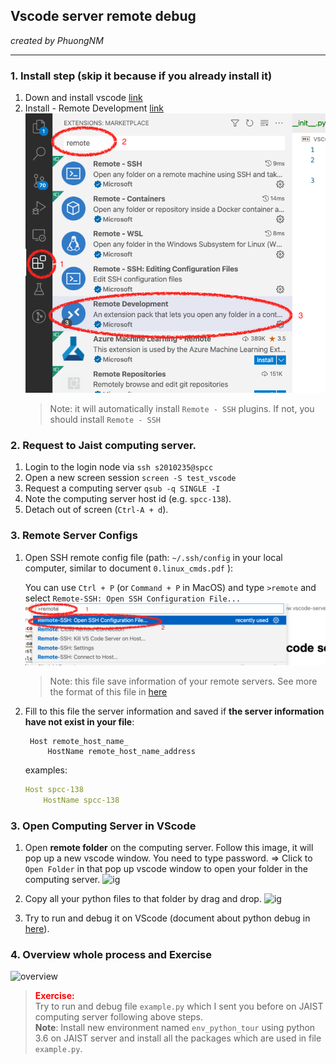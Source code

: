## Vscode server remote debug
*created by PhuongNM*
****

### 1. Install step  (skip it because if you already install it)
1. Down and install vscode [link](https://code.visualstudio.com/download)
2. Install - Remote Development [link](https://marketplace.visualstudio.com/items?itemName=ms-vscode-remote.vscode-remote-extensionpack) ![ig](./img/dev-env.png)
   >Note: it will automatically install `Remote - SSH` plugins. If not, you should install `Remote - SSH` 

### 2. Request to Jaist computing server. 
1. Login to the login node via `ssh s2010235@spcc`
2. Open a new screen session `screen -S test_vscode`
3. Request a computing server `qsub -q SINGLE -I`
4. Note the computing server host id (e.g. `spcc-138`). 
5. Detach out of screen (`Ctrl-A + d`).

### 3. Remote Server Configs 

1. Open SSH remote config file (path: `~/.ssh/config` in your local computer, similar to document `0.linux_cmds.pdf` ):

    You can use `Ctrl + P` (or `Command + P` in MacOS) and type `>remote` and select `Remote-SSH: Open SSH Configuration File...` ![config](./img/remote-ssh.png)
    > Note: this file save information of your remote servers. See more the format of this file in [here](https://man7.org/linux/man-pages/man5/ssh_config.5.html)


2. Fill to this file the server information and saved if **the server information have not exist in your file**:
   ```
    Host remote_host_name_
        HostName remote_host_name_address 
    ```
    examples: 
    ```yaml
    Host spcc-138
        HostName spcc-138
    ```  

### 3. Open Computing Server in VScode 
1. Open **remote folder** on the computing server. Follow this image, it will pop up a new vscode window. You need to type password. => Click to `Open Folder` in that pop up vscode window to open your folder in the computing server. 
    ![ig](./img/open.png)


2. Copy all your python files to that folder by drag and drop. 
   ![ig](./img/drag.png)

2. Try to run and debug it on VScode (document about python debug in [here](https://code.visualstudio.com/docs/python/debugging)).  

### 4. Overview whole process and Exercise
 ![overview](./img/jaist-remote-server.drawio.png)
><span style="color:red">**Exercise:**</span> <br/>
Try to run and debug file `example.py` which I sent you before on JAIST computing server following above steps.  
**Note**: Install new environment named `env_python_tour` using python 3.6 on JAIST server and install all the packages which are used in  file `example.py`.

    